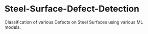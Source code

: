 # Steel-Surface-Defect-Detection
Classification of various Defects on Steel Surfaces using various ML models.
